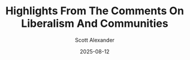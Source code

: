 ---
layout: podcast
title: "Highlights From The Comments On Liberalism And Communities"
author: Scott Alexander
description: https://www.astralcodexten.com/p/highlights-from-the-comments-on-liberalism
date: 2025-08-12
length: 6496942
duration: 1624
guid: highlights-from-the-comments-on-liberalism
---